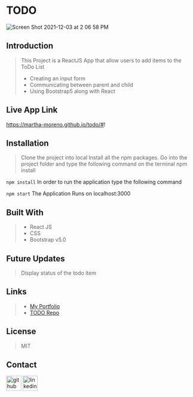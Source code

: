 # **TODO**

![Screen Shot 2021-12-03 at 2 06 58 PM](https://user-images.githubusercontent.com/88118070/144673101-62914422-4371-4adf-b25a-1253ac4f647b.png)


## Introduction
> This Project is a ReactJS App that allow users to add items to the ToDo List
>- Creating an input form 
>- Communicating between parent and child
>- Using Bootstrap5 along with React

## Live App Link
https://martha-moreno.github.io/todo/#!

## Installation
>  Clone the project into local
>  Install all the npm packages. Go into the project folder and type the following command on the terminal npm install

```npm install```
In order to run the application type the following command

```npm start```
The Application Runs on localhost:3000

## Built With
>- React JS
>- CSS
>- Bootstrap v5.0

## Future Updates
> Display status of the todo item

## Links
>- [My Portfolio](https://martha-moreno.github.io/)
>- [TODO Repo](https://github.com/martha-moreno/todo)

## License
> MIT

## Contact
  [<img src='https://cdn.jsdelivr.net/npm/simple-icons@3.0.1/icons/github.svg' alt='github' height='40'>](https://github.com/martha-moreno/martha-moreno.github.io)  [<img src='https://cdn.jsdelivr.net/npm/simple-icons@3.0.1/icons/linkedin.svg' alt='linkedin' height='40'>](https://www.linkedin.com/in/martha-gissela-moreno/)  

